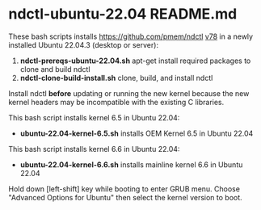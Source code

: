 # ndctl-ubuntu-22.04 README.md

These bash scripts installs https://github.com/pmem/ndctl [v78](https://github.com/pmem/ndctl/commit/a871e6153b11fe63780b37cdcb1eb347b296095c) in a newly installed Ubuntu 22.04.3 (desktop or server):

1. **ndctl-prereqs-ubuntu-22.04.sh** apt-get install required packages to clone and build ndctl
2. **ndctl-clone-build-install.sh** clone, build, and install ndctl

Install ndctl **before** updating or running the new kernel because the new kernel headers may be incompatible with the existing C libraries.

This bash script installs kernel 6.5 in Ubuntu 22.04:
- **ubuntu-22.04-kernel-6.5.sh** installs OEM Kernel 6.5 in Ubuntu 22.04

This bash script installs kernel 6.6 in Ubuntu 22.04:
- **ubuntu-22.04-kernel-6.6.sh** installs mainline kernel 6.6 in Ubuntu 22.04

Hold down [left-shift] key while booting to enter GRUB menu.
Choose "Advanced Options for Ubuntu" then select the kernel version to boot.
